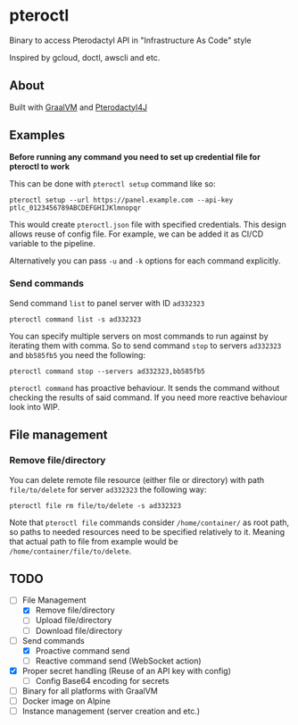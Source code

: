# pteroctl

Binary to access Pterodactyl API in "Infrastructure As Code" style

Inspired by gcloud, doctl, awscli and etc.

## About
Built with [GraalVM](https://www.graalvm.org/) and [Pterodactyl4J](https://github.com/mattmalec/Pterodactyl4J)

## Examples
**Before running any command you need to set up credential file for pteroctl to work**

This can be done with `pteroctl setup` command like so:
```commandline
pteroctl setup --url https://panel.example.com --api-key ptlc_0123456789ABCDEFGHIJKlmnopqr
```
This would create `pteroctl.json` file with specified credentials.
This design allows reuse of config file. For example, we can be added it as CI/CD variable to the pipeline.

Alternatively you can pass `-u` and `-k` options for each command explicitly.
### Send commands
Send command `list` to panel server with ID `ad332323`
```commandline
pteroctl command list -s ad332323
```
You can specify multiple servers on most commands to run against by iterating them with comma.
So to send command `stop` to servers `ad332323` and `bb585fb5` you need the following:
```commandline
pteroctl command stop --servers ad332323,bb585fb5
```
`pteroctl command` has proactive behaviour. It sends the command without checking the results of said command.
If you need more reactive behaviour look into WIP.

## File management
### Remove file/directory
You can delete remote file resource (either file or directory) with path `file/to/delete` for server `ad332323` the following way:
```commandline
pteroctl file rm file/to/delete -s ad332323
```
Note that `pteroctl file` commands consider `/home/container/` as root path, so paths to needed resources need to be specified relatively to it.
Meaning that actual path to file from example would be `/home/container/file/to/delete`.

## TODO
- [ ] File Management
  - [x] Remove file/directory
  - [ ] Upload file/directory
  - [ ] Download file/directory
- [ ] Send commands
  - [x] Proactive command send
  - [ ] Reactive command send (WebSocket action)
- [x] Proper secret handling (Reuse of an API key with config)
  - [ ] Config Base64 encoding for secrets
- [ ] Binary for all platforms with GraalVM
- [ ] Docker image on Alpine
- [ ] Instance management (server creation and etc.)